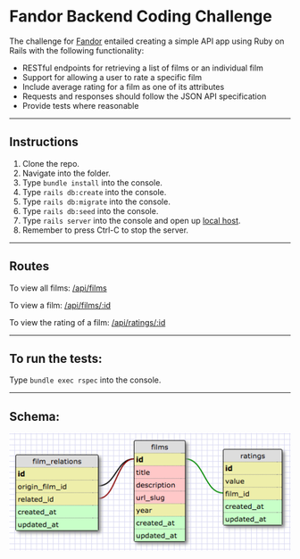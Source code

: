 # Fandor Backend Coding Challenge


The challenge for [Fandor](https://www.fandor.com/) entailed creating a simple API app using Ruby on Rails with the following functionality:

* RESTful endpoints for retrieving a list of films or an individual film
* Support for allowing a user to rate a specific film
* Include average rating for a film as one of its attributes
* Requests and responses should follow the JSON API specification
* Provide tests where reasonable

----
## Instructions
1. Clone the repo.
2. Navigate into the folder.
3. Type ``bundle install`` into the console.
4. Type ``rails db:create`` into the console.
5. Type ``rails db:migrate`` into the console.
6. Type ``rails db:seed`` into the console.
7. Type ``rails server`` into the console and open up [local host](http://localhost:3000).
8. Remember to press Ctrl-C to stop the server.

----
## Routes

To view all films:
[/api/films](http://localhost:3000/api/films)

To view a film:
[/api/films/:id](http://localhost:3000/api/films/1)

To view the rating of a film:
[/api/ratings/:id](http://localhost:3000/api/ratings/1)

----
## To run the tests:
Type ``bundle exec rspec`` into the console. 

----
## Schema:
![schema](fandor_schema.png)